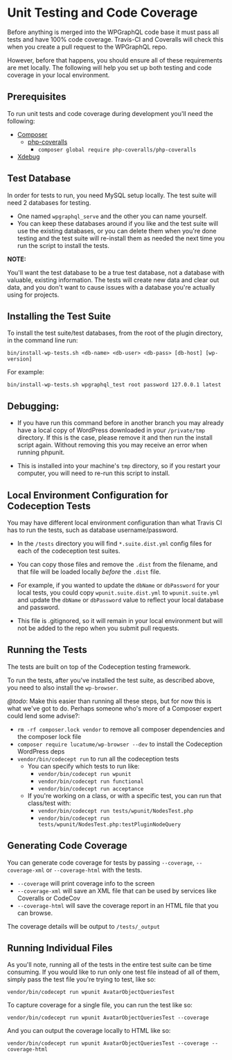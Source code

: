 # Unit Testing and Code Coverage 

Before anything is merged into the WPGraphQL code base it must pass all tests and have 100% code coverage. Travis-CI and Coveralls will check this when you create a pull request to the WPGraphQL repo.

However, before that happens, you should ensure all of these requirements are met locally. 
The following will help you set up both testing and code coverage in your local environment.

## Prerequisites
To run unit tests and code coverage during development you'll need the following:

* [Composer](https://getcomposer.org/doc/00-intro.md)
    * [php-coveralls](https://github.com/php-coveralls/php-coveralls)
        * `composer global require php-coveralls/php-coveralls`
* [Xdebug](https://xdebug.org/docs/install)

## Test Database

In order for tests to run, you need MySQL setup locally. The test suite will need 2 databases for testing.
- One named `wpgraphql_serve` and the other you can name yourself.
- You can keep these databases around if you like and the test suite will use the existing databases, or you can delete them when you're done testing and the test suite will 
re-install them as needed the next time you run the script to install the tests.

**NOTE:**

You'll want the test database to be a true test database, not a database with valuable, existing information. 
The tests will create new data and clear out data, and you don't want to cause issues with a database you're actually using for projects.

## Installing the Test Suite
To install the test suite/test databases, from the root of the plugin directory, in the command line run: 

`bin/install-wp-tests.sh <db-name> <db-user> <db-pass> [db-host] [wp-version]`

For example: 

`bin/install-wp-tests.sh wpgraphql_test root password 127.0.0.1 latest`

## Debugging: 

- If you have run this command before in another branch you may already have a local copy of WordPress downloaded in your `/private/tmp` directory. If this is the case, please remove it and then run the install script again. Without removing this you may receive an error when running phpunit.

- This is installed into your machine's `tmp` directory, so if you restart your computer, you will need to re-run this script to install. 


## Local Environment Configuration for Codeception Tests

You may have different local environment configuration than what Travis CI has to run the tests, such as database username/password.

- In the `/tests` directory you will find `*.suite.dist.yml` config files for each of the codeception test suites. 

- You can copy those files and remove the `.dist` from the filename, and that file will be loaded locally _before_ the `.dist` file.

- For example, if you wanted to update the `dbName` or `dbPassword` for your local tests, you could copy `wpunit.suite.dist.yml` to `wpunit.suite.yml` and update the `dbName` or `dbPassword` value to reflect your local database and password.

- This file is .gitignored, so it will remain in your local environment but will not be added to the repo when you submit pull requests.

## Running the Tests

The tests are built on top of the Codeception testing framework. 

To run the tests, after you've installed the test suite, as described above, you need to also install the `wp-browser`. 

*@todo*: Make this easier than running all these steps, but for now this is what we've got to do.
Perhaps someone who's more of a Composer expert could lend some advise?:

- `rm -rf composer.lock vendor` to remove all composer dependencies and the composer lock file
- `composer require lucatume/wp-browser --dev` to install the Codeception WordPress deps
- `vendor/bin/codecept run` to run all the codeception tests
    - You can specify which tests to run like: 
        - `vendor/bin/codecept run wpunit`
        - `vendor/bin/codecept run functional`
        - `vendor/bin/codecept run acceptance`
    - If you're working on a class, or with a specific test, you can run that class/test with:
        - `vendor/bin/codecept run tests/wpunit/NodesTest.php`
        - `vendor/bin/codecept run tests/wpunit/NodesTest.php:testPluginNodeQuery`

## Generating Code Coverage

You can generate code coverage for tests by passing `--coverage`, `--coverage-xml` or `--coverage-html` with the tests. 

- `--coverage` will print coverage info to the screen
- `--coverage-xml` will save an XML file that can be used by services like Coveralls or CodeCov
- `--coverage-html` will save the coverage report in an HTML file that you can browse. 

The coverage details will be output to `/tests/_output`

## Running Individual Files 

As you'll note, running all of the tests in the entire test suite can be time consuming. If you would like to run only one test file instead of all of them, simply pass the test file you're trying to test, like so:

`vendor/bin/codecept run wpunit AvatarObjectQueriesTest`

To capture coverage for a single file, you can run the test like so:

`vendor/bin/codecept run wpunit AvatarObjectQueriesTest --coverage`

And you can output the coverage locally to HTML like so: 

`vendor/bin/codecept run wpunit AvatarObjectQueriesTest --coverage --coverage-html`